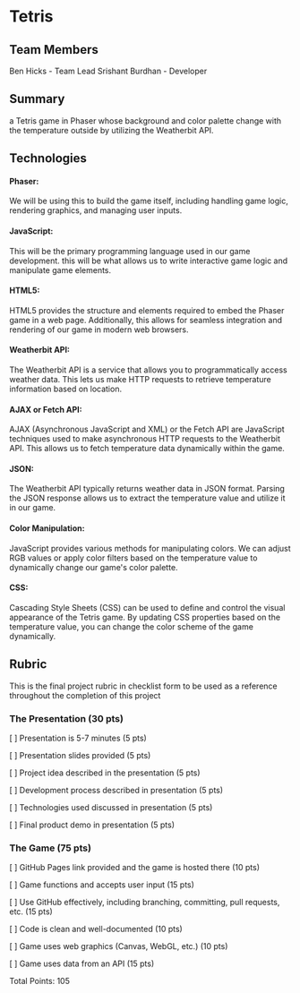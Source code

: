 # Tetris
## Team Members
Ben Hicks - Team Lead
Srishant Burdhan - Developer

## Summary
a Tetris game in Phaser whose background and color palette change with the temperature outside by utilizing the Weatherbit API.

## Technologies
#### Phaser: 
We will be using this to build the game itself, including handling game logic, rendering graphics, and managing user inputs.

#### JavaScript:
This will be the primary programming language used in our game development. this will be what allows us to write interactive game logic and manipulate game elements.

#### HTML5:
HTML5 provides the structure and elements required to embed the Phaser game in a web page. Additionally, this allows for seamless integration and rendering of our game in modern web browsers.

#### Weatherbit API:
The Weatherbit API is a service that allows you to programmatically access weather data. This lets us make HTTP requests to retrieve temperature information based on location.

#### AJAX or Fetch API:
AJAX (Asynchronous JavaScript and XML) or the Fetch API are JavaScript techniques used to make asynchronous HTTP requests to the Weatherbit API. This allows us to fetch temperature data dynamically within the game.

#### JSON:
The Weatherbit API typically returns weather data in JSON format. Parsing the JSON response allows us to extract the temperature value and utilize it in our game.

#### Color Manipulation:
JavaScript provides various methods for manipulating colors. We can adjust RGB values or apply color filters based on the temperature value to dynamically change our game's color palette.

#### CSS:
Cascading Style Sheets (CSS) can be used to define and control the visual appearance of the Tetris game. By updating CSS properties based on the temperature value, you can change the color scheme of the game dynamically.

## Rubric
This is the final project rubric in checklist form  to be used as a reference throughout the completion of this project

### The Presentation (30 pts)
[ ] Presentation is 5-7 minutes (5 pts)

[ ] Presentation slides provided (5 pts)

[ ] Project idea described in the presentation (5 pts)

[ ] Development process described in presentation (5 pts)

[ ] Technologies used discussed in presentation (5 pts)

[ ] Final product demo in presentation (5 pts)

### The Game (75 pts)
[ ] GitHub Pages link provided and the game is hosted there (10 pts)

[ ] Game functions and accepts user input (15 pts)

[ ] Use GitHub effectively, including branching, committing, pull requests, etc. (15 pts)

[ ] Code is clean and well-documented (10 pts)

[ ] Game uses web graphics (Canvas, WebGL, etc.) (10 pts)

[ ] Game uses data from an API (15 pts)

Total Points: 105

